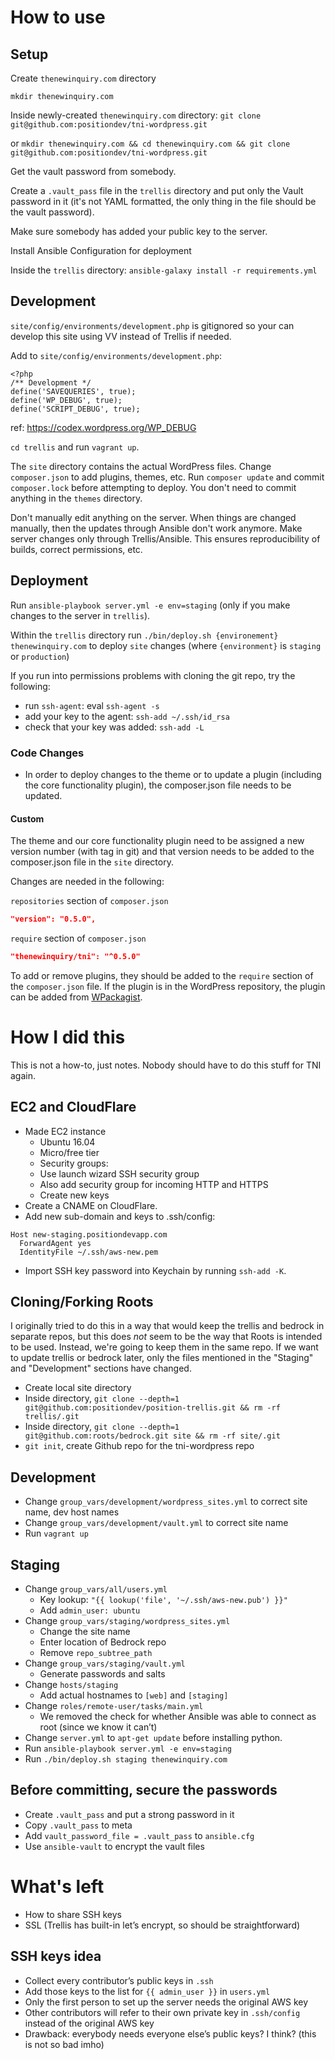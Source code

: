 # How to use

## Setup

Create `thenewinquiry.com` directory

`mkdir thenewinquiry.com`

Inside newly-created `thenewinquiry.com` directory: `git clone git@github.com:positiondev/tni-wordpress.git`

or `mkdir thenewinquiry.com && cd thenewinquiry.com && git clone git@github.com:positiondev/tni-wordpress.git`

Get the vault password from somebody.

Create a `.vault_pass` file in the `trellis` directory and put only the Vault password in it (it's not YAML formatted, the only thing in the file should be the vault password).

Make sure somebody has added your public key to the server.

Install Ansible Configuration for deployment

Inside the `trellis` directory: `ansible-galaxy install -r requirements.yml`

## Development

`site/config/environments/development.php` is gitignored so your can develop this site using VV instead of Trellis if needed.

Add to `site/config/environments/development.php`:

```
<?php
/** Development */
define('SAVEQUERIES', true);
define('WP_DEBUG', true);
define('SCRIPT_DEBUG', true);
```

ref: https://codex.wordpress.org/WP_DEBUG

`cd trellis` and run `vagrant up`.

The `site` directory contains the actual WordPress files. Change `composer.json` to add plugins, themes, etc. Run `composer update` and commit `composer.lock` before attempting to deploy. You don't need to commit anything in the `themes` directory.

Don't manually edit anything on the server. When things are changed manually, then the updates through Ansible don't work anymore. Make server changes only through Trellis/Ansible. This ensures reproducibility of builds, correct permissions, etc.

## Deployment

Run `ansible-playbook server.yml -e env=staging` (only if you make changes to the server in `trellis`).

Within the `trellis` directory run `./bin/deploy.sh {environement} thenewinquiry.com` to deploy `site` changes (where `{environment}` is `staging` or `production`)

If you run into permissions problems with cloning the git repo, try the following:

- run `ssh-agent`: eval `ssh-agent -s`
- add your key to the agent: `ssh-add ~/.ssh/id_rsa`
- check that your key was added: `ssh-add -L`

### Code Changes

* In order to deploy changes to the theme or to update a plugin (including the core functionality plugin), the composer.json file needs to be updated.

#### Custom

The theme and our core functionality plugin need to be assigned a new version number (with tag in git) and that version needs to be added to the composer.json file in the `site` directory.

Changes are needed in the following:

`repositories` section of `composer.json`

```json
"version": "0.5.0",
```

`require` section of `composer.json`

```json
"thenewinquiry/tni": "^0.5.0"
```

To add or remove plugins, they should be added to the `require` section of the `composer.json` file. If the plugin is in the WordPress repository, the plugin can be added from [WPackagist](https://wpackagist.org/).

# How I did this

This is not a how-to, just notes. Nobody should have to do this stuff for TNI again.

## EC2 and CloudFlare

  - Made EC2 instance
    - Ubuntu 16.04
    - Micro/free tier
    - Security groups:
    - Use launch wizard SSH security group
    - Also add security group for incoming HTTP and HTTPS
    - Create new keys
  - Create a CNAME on CloudFlare.
  - Add new sub-domain and keys to .ssh/config:
```
Host new-staging.positiondevapp.com
  ForwardAgent yes
  IdentityFile ~/.ssh/aws-new.pem
```
  - Import SSH key password into Keychain by running `ssh-add -K`.

## Cloning/Forking Roots

I originally tried to do this in a way that would keep the trellis and bedrock in separate repos, but this does *not* seem to be the way that Roots is intended to be used. Instead, we're going to keep them in the same repo. If we want to update trellis or bedrock later, only the files mentioned in the "Staging" and "Development" sections have changed.

 - Create local site directory
 - Inside directory, `git clone --depth=1 git@github.com:positiondev/position-trellis.git && rm -rf trellis/.git`
 - Inside directory, `git clone --depth=1 git@github.com:roots/bedrock.git site && rm -rf site/.git`
 - `git init`, create Github repo for the tni-wordpress repo

## Development

 - Change `group_vars/development/wordpress_sites.yml` to correct site name, dev host names
 - Change `group_vars/development/vault.yml` to correct site name
 - Run `vagrant up`

## Staging
 - Change `group_vars/all/users.yml`
   - Key lookup: `"{{ lookup('file', '~/.ssh/aws-new.pub') }}"`
   - Add `admin_user: ubuntu`
 - Change `group_vars/staging/wordpress_sites.yml`
   - Change the site name
   - Enter location of Bedrock repo
   - Remove `repo_subtree_path `
 - Change `group_vars/staging/vault.yml`
   - Generate passwords and salts
 - Change `hosts/staging`
   - Add actual hostnames to `[web]` and `[staging]`
 - Change `roles/remote-user/tasks/main.yml`
   - We removed the check for whether Ansible was able to connect as root (since we know it can’t)
 - Change `server.yml` to `apt-get update` before installing python.
 - Run `ansible-playbook server.yml -e env=staging`
 - Run `./bin/deploy.sh staging thenewinquiry.com`

## Before committing, secure the passwords

 - Create `.vault_pass` and put a strong password in it
 - Copy `.vault_pass` to meta
 - Add `vault_password_file = .vault_pass` to `ansible.cfg`
 - Use `ansible-vault` to encrypt the vault files

# What's left

 - How to share SSH keys
 - SSL (Trellis has built-in let’s encrypt, so should be straightforward)

## SSH keys idea

 - Collect every contributor’s public keys in `.ssh`
 - Add those keys to the list for `{{ admin_user }}` in `users.yml`
 - Only the first person to set up the server needs the original AWS key
 - Other contributors will refer to their own private key in `.ssh/config` instead of the original AWS key
 - Drawback: everybody needs everyone else’s public keys? I think? (this is not so bad imho)
